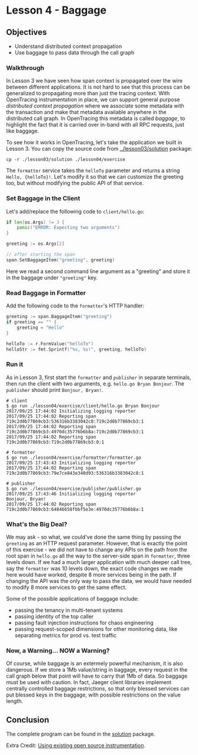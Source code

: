 # Lesson 4 - Baggage

## Objectives

* Understand distributed context propagation
* Use baggage to pass data through the call graph

### Walkthrough

In Lesson 3 we have seen how span context is propagated over the wire between different applications.
It is not hard to see that this process can be generalized to propagating more than just the tracing context.
With OpenTracing instrumentation in place, we can support general purpose _distributed context propagation_
where we associate some metadata with the transaction and make that metadata available anywhere in the
distributed call graph. In OpenTracing this metadata is called _baggage_, to highlight the fact that
it is carried over in-band with all RPC requests, just like baggage.

To see how it works in OpenTracing, let's take the application we built in Lesson 3. You can copy the source
code from [../lesson03/solution](../lesson03/solution) package:

```
cp -r ./lesson03/solution ./lesson04/exercise
```

The `formatter` service takes the `helloTo` parameter and returns a string `Hello, {helloTo}!`. Let's modify
it so that we can customize the greeting too, but without modifying the public API of that service.

### Set Baggage in the Client

Let's add/replace the following code to `client/hello.go`:

```go
if len(os.Args) != 3 {
    panic("ERROR: Expecting two arguments")
}

greeting := os.Args[2]

// after starting the span
span.SetBaggageItem("greeting", greeting)
```

Here we read a second command line argument as a "greeting" and store it in the baggage under `"greeting"` key.

### Read Baggage in Formatter

Add the following code to the `formatter`'s HTTP handler:

```go
greeting := span.BaggageItem("greeting")
if greeting == "" {
    greeting = "Hello"
}

helloTo := r.FormValue("helloTo")
helloStr := fmt.Sprintf("%s, %s!", greeting, helloTo)
```

### Run it

As in Lesson 3, first start the `formatter` and `publisher` in separate terminals, then run the client
with two arguments, e.g. `hello.go Bryan Bonjour`. The `publisher` should print `Bonjour, Bryan!`.

```
# client
$ go run ./lesson04/exercise/client/hello.go Bryan Bonjour
2017/09/25 17:44:02 Initializing logging reporter
2017/09/25 17:44:02 Reporting span 719c2d0b77869cb3:536316b3383042c8:719c2d0b77869cb3:1
2017/09/25 17:44:02 Reporting span 719c2d0b77869cb3:4970dc35776b6b8a:719c2d0b77869cb3:1
2017/09/25 17:44:02 Reporting span 719c2d0b77869cb3:719c2d0b77869cb3:0:1

# formatter
$ go run ./lesson04/exercise/formatter/formatter.go
2017/09/25 17:43:43 Initializing logging reporter
2017/09/25 17:44:02 Reporting span 719c2d0b77869cb3:79e7ce843e340d93:536316b3383042c8:1

# publisher
$ go run ./lesson04/exercise/publisher/publisher.go
2017/09/25 17:43:46 Initializing logging reporter
Bonjour, Bryan!
2017/09/25 17:44:02 Reporting span 719c2d0b77869cb3:64846658fbbf5e3e:4970dc35776b6b8a:1
```

### What's the Big Deal?

We may ask - so what, we could've done the same thing by passing the `greeting` as an HTTP request parameter.
However, that is exactly the point of this exercise - we did not have to change any APIs on the path from
the root span in `hello.go` all the way to the server-side span in `formatter`, three levels down.
If we had a much larger application with much deeper call tree, say the `formatter` was 10 levels down,
the exact code changes we made here would have worked, despite 8 more services being in the path.
If changing the API was the only way to pass the data, we would have needed to modify 8 more services
to get the same effect.

Some of the possible applications of baggage include:

  * passing the tenancy in multi-tenant systems
  * passing identity of the top caller
  * passing fault injection instructions for chaos engineering
  * passing request-scoped dimensions for other monitoring data, like separating metrics for prod vs. test traffic


### Now, a Warning... NOW a Warning?

Of course, while baggage is an extermely powerful mechanism, it is also dangerous. If we store a 1Mb value/string
in baggage, every request in the call graph below that point will have to carry that 1Mb of data. So baggage
must be used with caution. In fact, Jaeger client libraries implement centrally controlled baggage restrictions,
so that only blessed services can put blessed keys in the baggage, with possible restrictions on the value length.

## Conclusion

The complete program can be found in the [solution](solution) package.

Extra Credit: [Using existing open source instrumentation](../extracredit).
